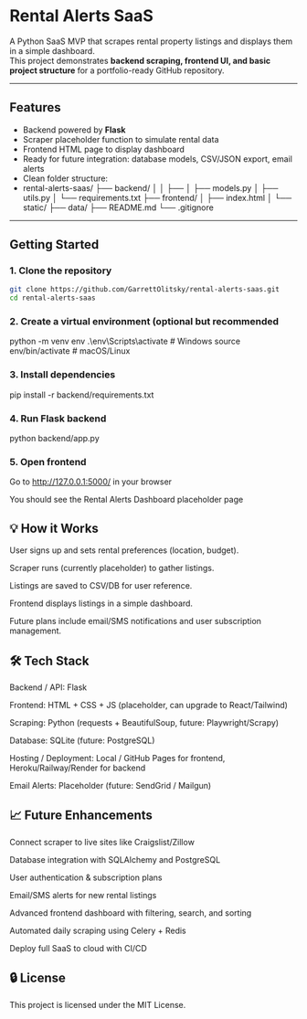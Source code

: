 # Rental Alerts SaaS

A Python SaaS MVP that scrapes rental property listings and displays them in a simple dashboard.  
This project demonstrates **backend scraping, frontend UI, and basic project structure** for a portfolio-ready GitHub repository.

---

## **Features**

- Backend powered by **Flask**
- Scraper placeholder function to simulate rental data
- Frontend HTML page to display dashboard
- Ready for future integration: database models, CSV/JSON export, email alerts
- Clean folder structure:
- rental-alerts-saas/
├── backend/
│
│ ├──
│ ├── models.py
│ ├── utils.py
│ └── requirements.txt
├── frontend/
│ ├── index.html
│ └── static/
├── data/
├── README.md
└── .gitignore

---

## **Getting Started**

### 1. Clone the repository

```bash
git clone https://github.com/GarrettOlitsky/rental-alerts-saas.git
cd rental-alerts-saas
```
### 2. Create a virtual environment (optional but recommended
python -m venv env
.\env\Scripts\activate  # Windows
source env/bin/activate # macOS/Linux
### 3. Install dependencies
pip install -r backend/requirements.txt
### 4. Run Flask backend
python backend/app.py
### 5. Open frontend

Go to http://127.0.0.1:5000/ in your browser

You should see the Rental Alerts Dashboard placeholder page
## 💡 How it Works

User signs up and sets rental preferences (location, budget).

Scraper runs (currently placeholder) to gather listings.

Listings are saved to CSV/DB for user reference.

Frontend displays listings in a simple dashboard.

Future plans include email/SMS notifications and user subscription management.

## 🛠️ Tech Stack

Backend / API: Flask

Frontend: HTML + CSS + JS (placeholder, can upgrade to React/Tailwind)

Scraping: Python (requests + BeautifulSoup, future: Playwright/Scrapy)

Database: SQLite (future: PostgreSQL)

Hosting / Deployment: Local / GitHub Pages for frontend, Heroku/Railway/Render for backend

Email Alerts: Placeholder (future: SendGrid / Mailgun)

## 📈 Future Enhancements

Connect scraper to live sites like Craigslist/Zillow

Database integration with SQLAlchemy and PostgreSQL

User authentication & subscription plans

Email/SMS alerts for new rental listings

Advanced frontend dashboard with filtering, search, and sorting

Automated daily scraping using Celery + Redis

Deploy full SaaS to cloud with CI/CD

## 🔒 License

This project is licensed under the MIT License.
